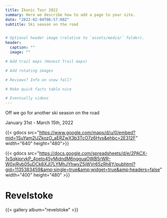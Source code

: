 ```yaml
---
title: Ikonic Tour 2022
summary: Here we describe how to add a page to your site.
date: "2022-02-04T06:57:00Z"
subtitle: Ski season on the road


# Optional header image (relative to `assets/media/` folder).
header:
  caption: ""
  image: ""

# Add trail maps (Honest Trail maps)

# Add rotating images 

# Reviews? Info on snow fall?

# Make quick facts table nice

# Eventually videos
---
```


Off we go for another ski season on the road

January 31st - March 15th, 2022

{{< gdocs src="https://www.google.com/maps/d/u/0/embed?mid=1SuYam2lJZkozO_aERZwX3b3TcO7z6Hys&ehbc=2E312F" width="640" height="480">}}

{{< gdocs src="https://docs.google.com/spreadsheets/d/e/2PACX-1vSqkjprvkP_4oeto45yMidndM6ngguaOWB5rWR-W0xjRvb05uDCk6XJl7LYMhJYhwvZ5jWVr65zRh8Y/pubhtml?gid=1135383459&amp;single=true&amp;widget=true&amp;headers=false" width="400" height="480" >}}

# Revelstoke 
{{< gallery album="revelstoke" >}}
